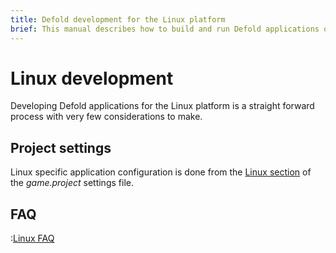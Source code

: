 ```yaml
---
title: Defold development for the Linux platform
brief: This manual describes how to build and run Defold applications on Linux
---
```


# Linux development

Developing Defold applications for the Linux platform is a straight forward process with very few considerations to make.

## Project settings

Linux specific application configuration is done from the [Linux section](/manuals/project-settings/#linux) of the *game.project* settings file.

## FAQ
:[Linux FAQ](../shared/linux-faq.md)

